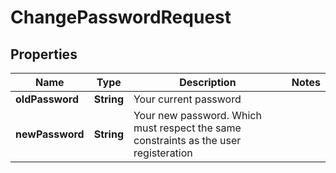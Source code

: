 
# ChangePasswordRequest

## Properties
Name | Type | Description | Notes
------------ | ------------- | ------------- | -------------
**oldPassword** | **String** | Your current password | 
**newPassword** | **String** | Your new password. Which must respect the same constraints as the user registeration | 



